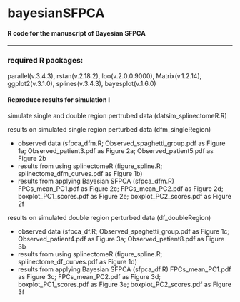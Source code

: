 # bayesianSFPCA
#### R code for the manuscript of Bayesian SFPCA 

***
### required R packages: 
parallel(v.3.4.3), rstan(v.2.18.2), loo(v.2.0.0.9000), Matrix(v.1.2.14), ggplot2(v.3.1.0), splines(v.3.4.3), bayesplot(v.1.6.0)

#### Reproduce results for simulation I 
simulate single and double region pertrubed data (datsim_splinectomeR.R)

results on simulated single region perturbed data (dfm_singleRegion)
* observed data (sfpca_dfm.R; Observed_spaghetti_group.pdf as Figure 1a; Observed_patient3.pdf as Figure 2a;
Observed_patient5.pdf as Figure 2b
* results from using splinectomeR (figure_spline.R; splinectome_dfm_curves.pdf as Figure 1b)
* results from applying Bayesian SFPCA (sfpca_dfm.R)
FPCs_mean_PC1.pdf as Figure 2c; FPCs_mean_PC2.pdf as Figure 2d; boxplot_PC1_scores.pdf as Figure 2e; 
boxplot_PC2_scores.pdf as Figure 2f 

results on simulated double region perturbed data (df_doubleRegion)
* observed data (sfpca_df.R; Observed_spaghetti_group.pdf as Figure 1c; Observed_patient4.pdf as Figure 3a;
Observed_patient8.pdf as Figure 3b
* results from using splinectomeR (figure_spline.R; splinectome_df_curves.pdf as Figure 1d)
* results from applying Bayesian SFPCA (sfpca_df.R)
FPCs_mean_PC1.pdf as Figure 3c; FPCs_mean_PC2.pdf as Figure 3d; boxplot_PC1_scores.pdf as Figure 3e;
boxplot_PC2_scores.pdf as Figure 3f
